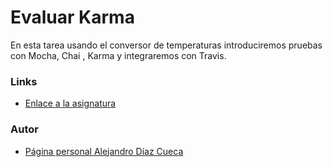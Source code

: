 # Evaluar Karma
En esta tarea usando el conversor de temperaturas introduciremos pruebas con Mocha, Chai , Karma y integraremos con Travis.

###  Links

- [Enlace a la asignatura](https://campusvirtual.ull.es/1617/course/view.php?id=1136)



### Autor

- [Página personal Alejandro Díaz Cueca](https://alejandrdiaz.github.io/)
